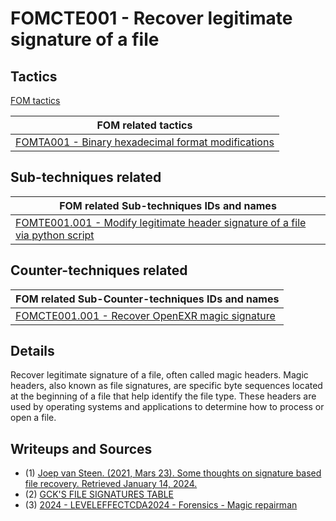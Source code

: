 # FOMCTE001 - Recover legitimate signature of a file

## Tactics

[FOM tactics](https://github.com/blue101010/FOM/blob/main/tactics/tactics.md)

| FOM related tactics  |
| --------------------------------------- |
| [FOMTA001 - Binary hexadecimal format modifications](https://github.com/blue101010/FOM/blob/main/tactics/FOMTA001.md)    |

## Sub-techniques related

| FOM related  Sub-techniques IDs and names                   |
| ------------------------------------------------------------ |
| [FOMTE001.001 - Modify legitimate header signature of a file via python script](https://github.com/blue101010/FOM/blob/main/countertechniques/FOMTE001.001.md)         |

## Counter-techniques related

| FOM related  Sub-Counter-techniques IDs and names|
| ------------------------------------------------------------ |
| [FOMCTE001.001 - Recover OpenEXR magic signature](https://github.com/blue101010/FOM/blob/main/countertechniques/FOMCTE001.001.md)         |

## Details

Recover legitimate signature of a file, often called magic headers.
Magic headers, also known as file signatures, are specific byte sequences located at the beginning of a file that help identify the file type.
These headers are used by operating systems and applications to determine how to process or open a file.

## Writeups and Sources

- (1) [Joep van Steen. (2021, Mars 23). Some thoughts on signature based file recovery. Retrieved January 14, 2024.](https://www.disktuna.com/some-thoughts-on-signature-based-file-recovery/)
- (2) [GCK'S FILE SIGNATURES TABLE](https://www.garykessler.net/library/file_sigs.html)
- (3) [2024 - LEVELEFFECTCDA2024 - Forensics - Magic repairman](https://github.com/blue101010/writeups/blob/main/2024/LEVELEFFECTCDA2024/Forensics/Magic_repairman/magic_repairman.md)
